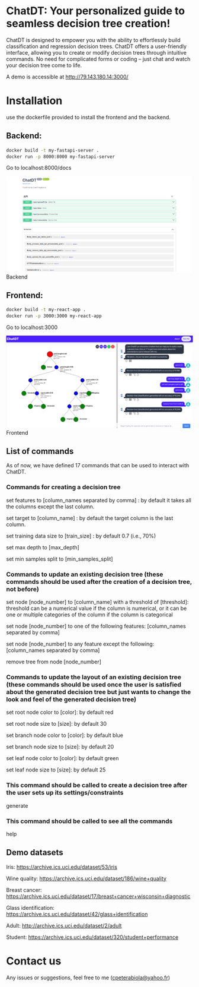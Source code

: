 # ChatDT: Your personalized guide to seamless decision tree creation!

ChatDT is designed to empower you with the ability to effortlessly build classification and regression decision trees. ChatDT offers a user-friendly interface, allowing you to create or modify decision trees through intuitive commands. No need for complicated forms or coding – just chat and watch your decision tree come to life.

A demo is accessible at http://79.143.180.14:3000/

# Installation

use the dockerfile provided to install the frontend and the backend.

## Backend:

```bash
docker build -t my-fastapi-server .
docker run -p 8000:8000 my-fastapi-server
```

Go to localhost:8000/docs

![Backend](/screenshots/backend.png)
Backend

## Frontend:

```bash
docker build -t my-react-app .
docker run -p 3000:3000 my-react-app
```

Go to localhost:3000

![Frontend](/screenshots/frontend.png)
Frontend

## List of commands

As of now, we have defined 17 commands that can be used to interact with ChatDT.

### Commands for creating a decision tree

set features to [column_names separated by comma] : by default it takes all the columns except the last column.

set target to [column_name] : by default the target column is the last column.

set training data size to [train_size] : by default 0.7 (i.e., 70%)

set max depth to [max_depth]

set min samples split to [min_samples_split]

### Commands to update an existing decision tree (these commands should be used after the creation of a decision tree, not before)

set node [node_number] to [column_name] with a threshold of [threshold]: threshold can be a numerical value if the column is numerical, or it can be one or multiple categories of the column if the column is categorical

set node [node_number] to one of the following features: [column_names separated by comma]

set node [node_number] to any feature except the following: [column_names separated by comma]

remove tree from node [node_number]

### Commands to update the layout of an existing decision tree (these commands should be used once the user is satisfied about the generated decision tree but just wants to change the look and feel of the generated decision tree)

set root node color to [color]: by default red

set root node size to [size]: by default 30

set branch node color to [color]: by default blue

set branch node size to [size]: by default 20

set leaf node color to [color]: by default green

set leaf node size to [size]: by default 25

### This command should be called to create a decision tree after the user sets up its settings/constraints

generate

### This command should be called to see all the commands

help

## Demo datasets

Iris: https://archive.ics.uci.edu/dataset/53/iris

Wine quality: https://archive.ics.uci.edu/dataset/186/wine+quality

Breast cancer: https://archive.ics.uci.edu/dataset/17/breast+cancer+wisconsin+diagnostic

Glass identification: https://archive.ics.uci.edu/dataset/42/glass+identification

Adult: http://archive.ics.uci.edu/dataset/2/adult

Student: https://archive.ics.uci.edu/dataset/320/student+performance

# Contact us

Any issues or suggestions, feel free to me (cpeterabiola@yahoo.fr)
